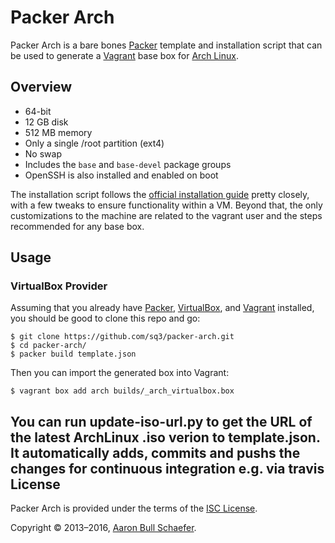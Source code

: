 Packer Arch
===========

Packer Arch is a bare bones [Packer](https://www.packer.io/) template and
installation script that can be used to generate a [Vagrant](https://www.vagrantup.com/)
base box for [Arch Linux](https://www.archlinux.org/).

Overview
--------

* 64-bit
* 12 GB disk
* 512 MB memory
* Only a single /root partition (ext4)
* No swap
* Includes the `base` and `base-devel` package groups
* OpenSSH is also installed and enabled on boot

The installation script follows the
[official installation guide](https://wiki.archlinux.org/index.php/Installation_Guide)
pretty closely, with a few tweaks to ensure functionality within a VM. Beyond
that, the only customizations to the machine are related to the vagrant user
and the steps recommended for any base box.

Usage
-----

### VirtualBox Provider

Assuming that you already have [Packer](https://www.packer.io/),
[VirtualBox](https://www.virtualbox.org/), and
[Vagrant](https://www.vagrantup.com) installed, you
should be good to clone this repo and go:

    $ git clone https://github.com/sq3/packer-arch.git
    $ cd packer-arch/
    $ packer build template.json

Then you can import the generated box into Vagrant:

    $ vagrant box add arch builds/_arch_virtualbox.box

You can run update-iso-url.py to get the URL of the latest ArchLinux
.iso verion to template.json. It automatically adds, commits and pushs
the changes for continuous integration e.g. via travis
License
-------

Packer Arch is provided under the terms of the
[ISC License](https://en.wikipedia.org/wiki/ISC_license).

Copyright &copy; 2013&#8211;2016, [Aaron Bull Schaefer](mailto:aaron@elasticdog.com).
